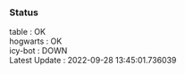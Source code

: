 ### Status


table : OK  
hogwarts : OK  
icy-bot : DOWN  
Latest Update : 2022-09-28 13:45:01.736039
